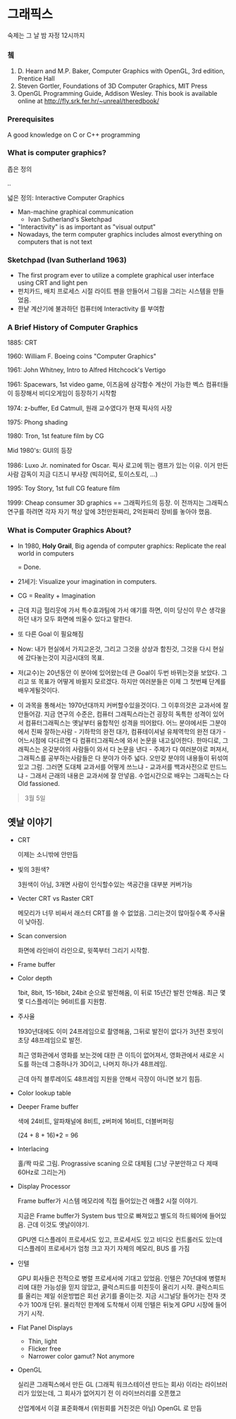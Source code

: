 그래픽스
========

숙제는 그 날 밤 자정 12시까지

### 쳌

1.  D. Hearn and M.P. Baker, Computer Graphics with OpenGL, 3rd edition, Prentice Hall
2.  Steven Gortler, Foundations of 3D Computer Graphics, MIT Press
3.  OpenGL Programming Guide, Addison Wesley. This book is available online at
    http://fly.srk.fer.hr/~unreal/theredbook/

### Prerequisites

A good knowledge on C or C++ programming

### What is computer graphics?

좁은 정의

..

넓은 정의: Interactive Computer Graphics

-   Man-machine graphical communication
    * Ivan Sutherland's Sketchpad
-   "Interactivity" is as important as "visual output"
-   Nowadays, the term computer graphics includes almost everything on computers
    that is not text

### Sketchpad (Ivan Sutherland 1963)

*   The first program ever to utilize a complete graphical user interface using
    CRT and light pen
*   펀치카드, 배치 프로세스 시절 라이트 펜을 만들어서 그림을 그리는 시스템을
    만들었음.
*   한낱 계산기에 불과하던 컴퓨터에 Interactivity 를 부여함

### A Brief History of Computer Graphics

1885: CRT

1960: William F. Boeing coins "Computer Graphics"

1961: John Whitney, Intro to Alfred Hitchcock's Vertigo

1961: Spacewars, 1st video game, 이즈음에 삼각함수 계산이 가능한 벡스 컴퓨터들이
등장해서 비디오게임이 등장하기 시작함

1974: z-buffer, Ed Catmull, 원래 교수였다가 현재 픽사의 사장

1975: Phong shading

1980: Tron, 1st feature film by CG

Mid 1980's: GUI의 등장

1986: Luxo Jr. nominated for Oscar. 픽사 로고에 뛰는 램프가 있는 이유. 이거
만든사람 감독이 지금 디즈니 부사장 (빅히어로, 토이스토리, ...)

1995: Toy Story, 1st full CG feature film

1999: Cheap consumer 3D graphics == 그래픽카드의 등장. 이 전까지는 그래픽스
연구를 하려면 각자 자기 책상 앞에 3천만원짜리, 2억원짜리 장비를 놓아야 했음.

### What is Computer Graphics About?

*   In 1980, **Holy Grail**, Big agenda of computer graphics: Replicate the real world in computers

    = Done.

*   21세기: Visualize your imagination in computers.
*   CG = Reality + Imagination
*   근데 지금 헐리웃에 가서 특수효과팀에 가서 얘기를 하면, 이미 당신이 무슨
    생각을 하던 내가 모두 화면에 띄울수 있다고 말한다.
*   또 다른 Goal 이 필요해짐

*   Now: 내가 현실에서 가지고온것, 그리고 그것을 상상과 함친것, 그것을 다시
    현실에 갔다놓는것이 지금시대의 목표.
*   저(교수)는 20년동안 이 분야에 있어왔는데 큰 Goal이 두번 바뀌는것을 보았다.
    그리고 또 목표가 어떻게 바뀔지 모르겠다. 하지만 여러분들은 이제 그 첫번째
    단계를 배우게될것이다.

*   이 과목을 통해서는 1970년대까지 커버할수있을것이다. 그 이후의것은 교과서에
    잘 안들어감. 지금 연구의 수준은, 컴퓨터 그래픽스라는건 굉장히 독특한 성격이
    있어서 컴퓨터그래픽스는 옛날부터 융합적인 성격을 띄어왔다. 어느 분야에서든
    그분야에서 진짜 잘하는사람 - 기하학의 완전 대가, 컴퓨테이셔널 유체역학의
    완전 대가 - 어느시점에 다다르면 다 컴퓨터그래픽스에 와서 논문을
    내고싶어한다. 한마디로, 그래픽스는 온갖분야의 사람들이 와서 다 논문을 낸다 -
    주제가 다 여러분야로 퍼져서, 그래픽스를 공부하는사람들은 다 분야가 아주
    넓다. 오만갖 분야의 내용들이 뒤섞여있고 그럼. 그러면 도대체 교과서를 어떻게
    쓰느냐 - 교과서를 백과사전으로 만드느냐 - 그래서 근래의 내용은 교과서에 잘
    안넣음. 수업시간으로 배우는 그래픽스는 다 Old fassioned.

> 3월 5일

옛날 이야기
--------

*   CRT

    이제는 소니밖에 안만듬

*   빛의 3원색?

    3원색이 아님, 3개면 사람이 인식할수있는 색공간을 대부분 커버가능

*   Vecter CRT vs Raster CRT

    메모리가 너무 비싸서 래스터 CRT를 쓸 수 없었음. 그리는것이 많아질수록
    주사율이 낮아짐.

*   Scan conversion

    화면에 라인바이 라인으로, 윗쪽부터 그리기 시작함.

*   Frame buffer

*   Color depth

    1bit, 8bit, 15-16bit, 24bit 순으로 발전해옴, 이 뒤로 15년간 발전 안해옴.
    최근 몇몇 디스플레이는 96비트를 지원함.

*   주사율

    1930년대에도 이미 24프레임으로 촬영해옴, 그뒤로 발전이 없다가 3년전 호빗이
    초당 48프레임으로 발전.

    최근 영화관에서 영화를 보는것에 대한 큰 이득이 없어져서, 영화관에서 새로운
    시도를 하는데 그중하나가 3D이고, 나머지 하나가 48프레임.

    근데 아직 블루레이도 48프레임 지원을 안해서 극장이 아니면 보기 힘듬.

*   Color lookup table

*   Deeper Frame buffer

    색에 24비트, 알파채널에 8비트, z버퍼에 16비트, 더블버퍼링

    (24 + 8 + 16)*2 = 96

*   Interlacing

    홀/짝 따로 그림. Prograssive scaning 으로 대체됨 (그냥 구분안하고 다 제때
    60Hz로 그리는거)

*   Display Processor

    Frame buffer가 시스템 메모리에 직접 들어있는건 애플2 시절 이야기.

    지금은 Frame buffer가 System bus 밖으로 빠져있고 별도의 하드웨어에 들어있음.
    근데 이것도 옛날이야기.

    GPU엔 디스플레이 프로세서도 있고, 프로세서도 있고 비디오 컨트롤러도 있는데
    디스플레이 프로세서가 엄청 크고 자기 자체의 메모리, BUS 를 가짐

*   인텔

    GPU 회사들은 전적으로 병렬 프로세서에 기대고 있었음. 인텔은 70년대에
    병렬처리에 대한 가능성을 믿지 않았고, 클럭스피드를 미친듯이 올리기 시작.
    클럭스피드를 올리는 제일 쉬운방법은 회선 굵기를 줄이는것. 지금 시그널당
    들어가는 전자 갯수가 100개 단위. 물리적인 한계에 도착해서 이제 인텔은 뒤늦게
    GPU 시장에 들어가기 시작.

*   Flat Panel Displays

    - Thin, light
    - Flicker free
    - Narrower color gamut? Not anymore

*   OpenGL

    실리콘 그래픽스에서 만든 GL (그래픽 워크스테이션 만드는 회사) 이라는
    라이브러리가 있었는데, 그 회사가 없어지기 전 이 라이브러리를 오픈했고

    산업계에서 이걸 표준화해서 (위원회를 거친것은 아님) OpenGL 로 만듬

